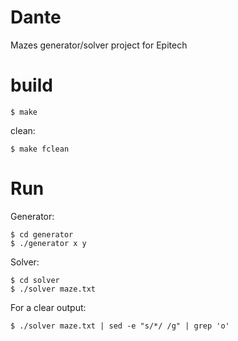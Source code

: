 # Dante
Mazes generator/solver project for Epitech

# build
```
$ make
```

clean:
```
$ make fclean
```

# Run
Generator:
```
$ cd generator
$ ./generator x y
```

Solver:
```
$ cd solver
$ ./solver maze.txt
```

For a clear output:
```
$ ./solver maze.txt | sed -e "s/*/ /g" | grep 'o'
```